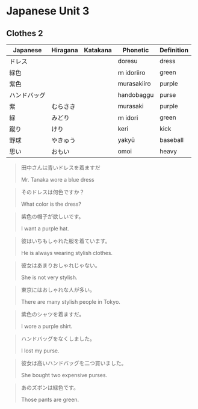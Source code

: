 # Japanese Unit 3

## Clothes 2

| Japanese     | Hiragana | Katakana | Phonetic    | Definition |
| ------------ | -------- | -------- | ----------- | ---------- |
| ドレス       |          |          | doresu      | dress      |
| 緑色         |          |          | ｍ idoriiro | green      |
| 紫色         |          |          | murasakiiro | purple     |
| ハンドバッグ |          |          | handobaggu  | purse      |
| 紫           | むらさき |          | murasaki    | purple     |
| 緑           | みどり   |          | ｍ idori    | green      |
| 蹴り         | けり     |          | keri        | kick       |
| 野球         | やきゅう |          | yakyū       | baseball   |
| 思い         | おもい   |          | omoi        | heavy      |

> 田中さんは青いドレスを着ますだ
>
> Mr. Tanaka wore a blue dress

> そのドレスは何色ですか？
>
> What color is the dress?

> 紫色の帽子が欲しいです。
>
> I want a purple hat.

> 彼はいちもしゃれた服を着ています。
>
> He is always wearing stylish clothes.

> 彼女はあまりおしゃれじゃない。
>
> She is not very stylish.

> 東京にはおしゃれな人が多い。
>
> There are many stylish people in Tokyo.

> 紫色のシャツを着ますだ。
>
> I wore a purple shirt.

> ハンドバッグをなくしました。
>
> I lost my purse.

> 彼女は高いハンドバッグを二つ買いました。
>
> She bought two expensive purses.

> あのズボンは緑色です。
>
> Those pants are green.
